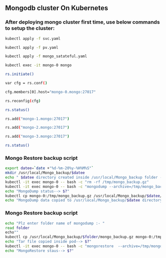 ## Mongodb cluster On Kubernetes ##

### After deploying mongo cluster first time, use below commands to setup the cluster:
```bash
kubectl apply -f svc.yaml

kubectl apply -f pv.yaml 

kubectl apply -f mongo_satateful.yaml 

kubectl exec -it mongo-0 mongo

rs.initiate()

var cfg = rs.conf()

cfg.members[0].host="mongo-0.mongo:27017"

rs.reconfig(cfg)

rs.status()

rs.add("mongo-1.mongo:27017")

rs.add("mongo-2.mongo:27017")

rs.add("mongo-3.mongo:27017")

rs.status()
```

### Mongo Restore backup script ###

```bash
export datee=`date +"%d-%m-20%y-%H%M%S"`
mkdir /usr/local/Mongo_backup/$datee
echo " $datee directory created inside /usr/local/Mongo_backup folder --> $?"
kubectl -it exec mongo-0 -- bash -c "rm -rf /tmp/mongo_backup.gz"
kubectl -it exec mongo-0 -- bash -c "mongodump --archive=/tmp/mongo_backup.gz --gzip"
echo "MongoDump status--> $?"
kubectl cp mongo-0:/tmp/mongo_backup.gz /usr/local/Mongo_backup/$datee/mongo_backup.gz
echo "MongoDump data copied to /usr/local/Mongo_backup/$datee directory --> $?"
```

### Mongo Restore backup script ###

```bash
echo "Plz enter folder name of mongodump :- "
read folder
echo""
kubectl cp /usr/local/Mongo_backup/$folder/mongo_backup.gz mongo-0:/tmp/mongo_backup.gz 
echo "Tar file copied inside pod--> $?"
kubectl -it exec mongo-0 -- bash -c "mongorestore  --archive=/tmp/mongo_backup.gz --gzip --drop"
echo "MongoRestore staus--> $?"
```

